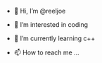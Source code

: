 - 👋 Hi, I’m @reeljoe
- 👀 I’m interested in coding
- 🌱 I’m currently learning c++

- 📫 How to reach me ...

<!----
--->
